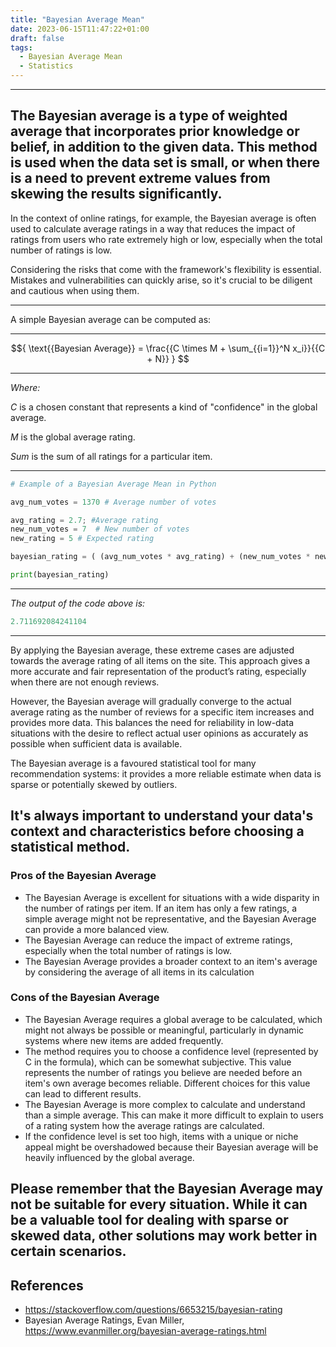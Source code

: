 ```yaml
---
title: "Bayesian Average Mean"
date: 2023-06-15T11:47:22+01:00
draft: false
tags:
  - Bayesian Average Mean
  - Statistics
---
```

---


## The Bayesian average is a type of weighted average that incorporates prior knowledge or belief, in addition to the given data. This method is used when the data set is small, or when there is a need to prevent extreme values from skewing the results significantly.

In the context of online ratings, for example, the Bayesian average is often used to calculate average ratings in a way that reduces the impact of ratings from users who rate extremely high or low, especially when the total number of ratings is low.

Considering the risks that come with the framework's flexibility is essential. Mistakes and vulnerabilities can quickly arise, so it's crucial to be diligent and cautious when using them.

___ 
A simple Bayesian average can be computed as:
___ 

$${
\text{{Bayesian Average}} = \frac{{C \times M + \sum_{{i=1}}^N x_i}}{{C + N}}
}
$$


___ 
_Where:_

_C_ is a chosen constant that represents a kind of "confidence" in the global average.

_M_ is the global average rating.

_Sum_ is the sum of all ratings for a particular item.


___ 
```python
# Example of a Bayesian Average Mean in Python

avg_num_votes = 1370 # Average number of votes

avg_rating = 2.7; #Average rating
new_num_votes = 7  # New number of votes
new_rating = 5 # Expected rating

bayesian_rating = ( (avg_num_votes * avg_rating) + (new_num_votes * new_rating) ) / (avg_num_votes + new_num_votes)

print(bayesian_rating)
```

___ 
_The output of the code above is:_

```python
2.711692084241104

```
___

By applying the Bayesian average, these extreme cases are adjusted towards the average rating of all items on the site. This approach gives a more accurate and fair representation of the product’s rating, especially when there are not enough reviews.

However, the Bayesian average will gradually converge to the actual average rating as the number of reviews for a specific item increases and provides more data. This balances the need for reliability in low-data situations with the desire to reflect actual user opinions as accurately as possible when sufficient data is available.

The Bayesian average is a favoured statistical tool for many recommendation systems: it provides a more reliable estimate when data is sparse or potentially skewed by outliers.


## It's always important to understand your data's context and characteristics before choosing a statistical method.

### Pros of the Bayesian Average
* The Bayesian Average is excellent for situations with a wide disparity in the number of ratings per item. If an item has only a few ratings, a simple average might not be representative, and the Bayesian Average can provide a more balanced view.
* The Bayesian Average can reduce the impact of extreme ratings, especially when the total number of ratings is low.
* The Bayesian Average provides a broader context to an item's average by considering the average of all items in its calculation

### Cons of the Bayesian Average
* The Bayesian Average requires a global average to be calculated, which might not always be possible or meaningful, particularly in dynamic systems where new items are added frequently.
* The method requires you to choose a confidence level (represented by C in the formula), which can be somewhat subjective. This value represents the number of ratings you believe are needed before an item's own average becomes reliable. Different choices for this value can lead to different results.
* The Bayesian Average is more complex to calculate and understand than a simple average. This can make it more difficult to explain to users of a rating system how the average ratings are calculated.
* If the confidence level is set too high, items with a unique or niche appeal might be overshadowed because their Bayesian average will be heavily influenced by the global average.

## Please remember that the Bayesian Average may not be suitable for every situation. While it can be a valuable tool for dealing with sparse or skewed data, other solutions may work better in certain scenarios.

## References
- https://stackoverflow.com/questions/6653215/bayesian-rating
- Bayesian Average Ratings, Evan Miller, https://www.evanmiller.org/bayesian-average-ratings.html
